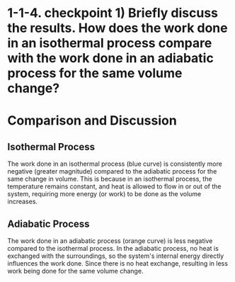 # 1-1-4. checkpoint 1) Briefly discuss the results. How does the work done in an isothermal process compare with the work done in an adiabatic process for the same volume change?

# Comparison and Discussion

## Isothermal Process
The work done in an isothermal process (blue curve) is consistently more negative (greater magnitude) compared to the adiabatic process for the same change in volume. This is because in an isothermal process, the temperature remains constant, and heat is allowed to flow in or out of the system, requiring more energy (or work) to be done as the volume increases.

## Adiabatic Process

The work done in an adiabatic process (orange curve) is less negative compared to the isothermal process. In the adiabatic process, no heat is exchanged with the surroundings, so the system's internal energy directly influences the work done. Since there is no heat exchange, resulting in less work being done for the same volume change.